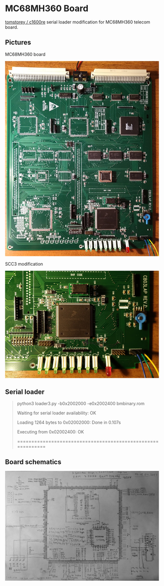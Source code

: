 # MC68MH360 Board

[tomstorey / c1600re](https://github.com/tomstorey/c1600re/tree/master/source/serial_bootloader) serial loader modification for MC68MH360 telecom board.

 
## Pictures

MC68MH360 board

![MC68MH360 board](/b_1.jpg)


SCC3 modification 

![SCC3 modification](/b_2.jpg)


## Serial loader

>python3 loader3.py -b0x2002000 -e0x2002400 bmbinary.rom
>
>Waiting for serial loader availability: OK
>
>Loading 1264 bytes to 0x02002000: Done in 0.107s
>
>Executing from 0x02002400: OK
>
>============================================================


##  Board schematics
 
![Board schematics](/s.jpg)
